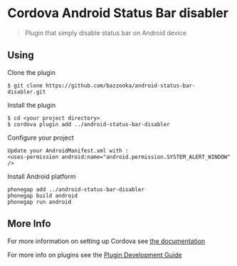 # Cordova Android Status Bar disabler

> Plugin that simply disable status bar on Android device

## Using
Clone the plugin

    $ git clone https://github.com/bazzooka/android-status-bar-disabler.git

    
Install the plugin

    $ cd <your project directory>
    $ cordova plugin add ../android-status-bar-disabler


Configure your project

    Update your AndroidManifest.xml with : 
    <uses-permission android:name="android.permission.SYSTEM_ALERT_WINDOW" />
    

Install Android platform

    phonegap add ../android-status-bar-disabler
    phonegap build android
    phonegap run android
    

## More Info

For more information on setting up Cordova see [the documentation](http://cordova.apache.org/docs/en/4.0.0/guide_cli_index.md.html#The%20Command-Line%20Interface)

For more info on plugins see the [Plugin Development Guide](http://cordova.apache.org/docs/en/4.0.0/guide_hybrid_plugins_index.md.html#Plugin%20Development%20Guide)
